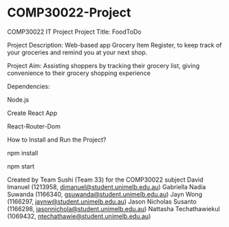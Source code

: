 # COMP30022-Project
COMP30022 IT Project
Project Title: 
FoodToDo

Project Description: 
Web-based app Grocery Item Register, to keep track of your groceries and remind you at your next shop.

Project Aim:
Assisting shoppers by tracking their grocery list, giving convenience to their grocery shopping experience

Dependencies:

Node.js

Create React App

React-Router-Dom

How to Install and Run the Project?

npm install

npm start


Created by Team Sushi (Team 33) for the COMP30022 subject
David Imanuel (1213958, dimanuel@student.unimelb.edu.au)
Gabriella Nadia Suwanda (1166340, gsuwanda@student.unimelb.edu.au)
Jayn Wong (1166297, jaynw@student.unimelb.edu.au)
Jason Nicholas Susanto (1166298, jasonnichola@student.unimelb.edu.au)
Nattasha Techathawiekul (1069432, ntechathawie@student.unimelb.edu.au)
